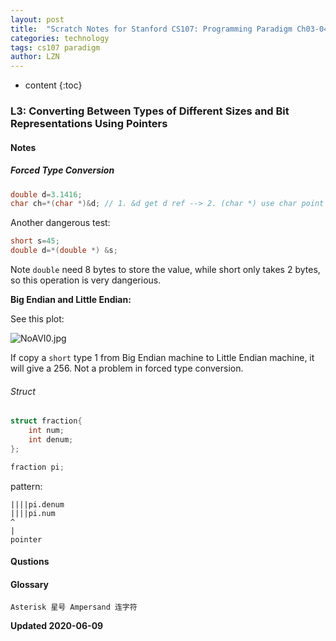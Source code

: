 ```yaml
---
layout: post
title:  "Scratch Notes for Stanford CS107: Programming Paradigm Ch03-04"
categories: technology
tags: cs107 paradigm 
author: LZN
---
```


* content
{:toc}

### L3: Converting Between Types of Different Sizes and Bit Representations Using Pointers 

#### Notes


##### Forced Type Conversion

```cpp
double d=3.1416;
char ch=*(char *)&d; // 1. &d get d ref --> 2. (char *) use char point to &d --> 3. * deref by `char`
```

Another dangerous test:

```cpp
short s=45;
double d=*(double *) &s;
```

Note `double` need 8 bytes to store the value, while short only takes 2 bytes, so this operation is very dangerious.

**Big Endian and Little Endian:** 

See this plot:

![NoAVI0.jpg](https://s1.ax1x.com/2020/06/30/NoAVI0.jpg)

If copy a `short` type 1 from Big Endian machine to Little Endian machine, it will give a 256. Not a problem in forced type conversion.

###### Struct

```cpp
struct fraction{
    int num;
    int denum;
};

fraction pi;
```

pattern:
```
||||pi.denum
||||pi.num
^
|
pointer
```


#### Qustions


#### Glossary

```
Asterisk 星号 Ampersand 连字符
```

**Updated 2020-06-09**

